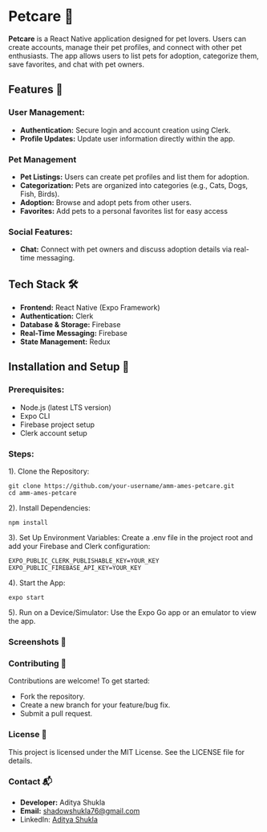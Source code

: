 # **Petcare 🐾**

**Petcare** is a React Native application designed for pet lovers. Users can create accounts, manage their pet profiles, and connect with other pet enthusiasts. The app allows users to list pets for adoption, categorize them, save favorites, and chat with pet owners.
 
## Features 🚀

### **User Management:**

* **Authentication:** Secure login and account creation using Clerk.
* **Profile Updates:** Update user information directly within the app.


### **Pet Management**

* **Pet Listings:** Users can create pet profiles and list them for adoption.
* **Categorization:** Pets are organized into categories (e.g., Cats, Dogs, Fish, Birds).
* **Adoption:** Browse and adopt pets from other users.
* **Favorites:** Add pets to a personal favorites list for easy access

### **Social Features:**

* **Chat:** Connect with pet owners and discuss adoption details via real-time messaging.


## Tech Stack 🛠️

* **Frontend:** React Native (Expo Framework)
* **Authentication:** Clerk
* **Database & Storage:** Firebase
* **Real-Time Messaging:** Firebase
* **State Management:** Redux


## Installation and Setup 🔧
### **Prerequisites:**

* Node.js (latest LTS version)
* Expo CLI
* Firebase project setup
* Clerk account setup


### Steps:

1). Clone the Repository:
```
git clone https://github.com/your-username/amm-ames-petcare.git
cd amm-ames-petcare
```

2). Install Dependencies:
```
npm install
```

3). Set Up Environment Variables: Create a .env file in the project root and add your Firebase and Clerk configuration:
```
EXPO_PUBLIC_CLERK_PUBLISHABLE_KEY=YOUR_KEY
EXPO_PUBLIC_FIREBASE_API_KEY=YOUR_KEY
```

4). Start the App:
```
expo start
```

5). Run on a Device/Simulator: Use the Expo Go app or an emulator to view the app.


### Screenshots 📸


### Contributing 🤝

Contributions are welcome! To get started:

* Fork the repository.
* Create a new branch for your feature/bug fix.
* Submit a pull request.


### License 📄
This project is licensed under the MIT License. See the LICENSE file for details.

### Contact 📬

* **Developer:** Aditya Shukla
* **Email:** shadowshukla76@gmail.com
* LinkedIn: [Aditya Shukla](https://www.linkedin.com/in/aditya12153/)



